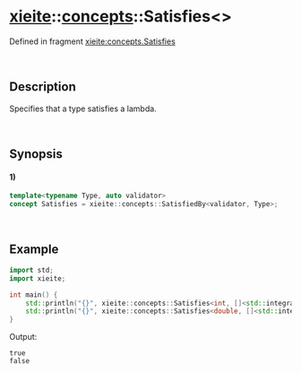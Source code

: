 # [xieite](../../xieite.md)\:\:[concepts](../../concepts.md)\:\:Satisfies\<\>
Defined in fragment [xieite:concepts.Satisfies](../../../src/concepts/satisfies.cpp)

&nbsp;

## Description
Specifies that a type satisfies a lambda.

&nbsp;

## Synopsis
#### 1)
```cpp
template<typename Type, auto validator>
concept Satisfies = xieite::concepts::SatisfiedBy<validator, Type>;
```

&nbsp;

## Example
```cpp
import std;
import xieite;

int main() {
    std::println("{}", xieite::concepts::Satisfies<int, []<std::integral> {}>);
    std::println("{}", xieite::concepts::Satisfies<double, []<std::integral> {}>);
}
```
Output:
```
true
false
```
